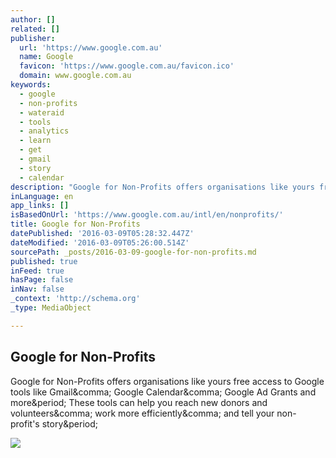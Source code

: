 ```yaml
---
author: []
related: []
publisher:
  url: 'https://www.google.com.au'
  name: Google
  favicon: 'https://www.google.com.au/favicon.ico'
  domain: www.google.com.au
keywords:
  - google
  - non-profits
  - wateraid
  - tools
  - analytics
  - learn
  - get
  - gmail
  - story
  - calendar
description: "Google for Non-Profits offers organisations like yours free access to Google tools like Gmail, Google Calendar, Google Ad Grants and more. These tools can help you reach new donors and volunteers, work more efficiently, and tell your non-profit's story."
inLanguage: en
app_links: []
isBasedOnUrl: 'https://www.google.com.au/intl/en/nonprofits/'
title: Google for Non-Profits
datePublished: '2016-03-09T05:28:32.447Z'
dateModified: '2016-03-09T05:26:00.514Z'
sourcePath: _posts/2016-03-09-google-for-non-profits.md
published: true
inFeed: true
hasPage: false
inNav: false
_context: 'http://schema.org'
_type: MediaObject

---
```

<article style=""><h1>Google for Non-Profits</h1><p>Google for Non-Profits offers organisations like yours free access to Google tools like Gmail&amp;comma; Google Calendar&amp;comma; Google Ad Grants and more&amp;period; These tools can help you reach new donors and volunteers&amp;comma; work more efficiently&amp;comma; and tell your non-profit's story&amp;period;</p><img src="https://www.google.com.au/nonprofits/images/img-gettingstarted.jpg" /></article>